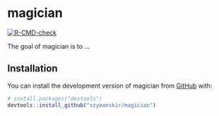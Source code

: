 
<!-- README.md is generated from README.Rmd. Please edit that file -->

# magician

<!-- badges: start -->

[![R-CMD-check](https://github.com/szymanskir/magician/workflows/R-CMD-check/badge.svg)](https://github.com/szymanskir/magician/actions)
<!-- badges: end -->

The goal of magician is to …

## Installation

You can install the development version of magician from
[GitHub](https://github.com/) with:

``` r
# install.packages("devtools")
devtools::install_github("szymanskir/magician")
```
